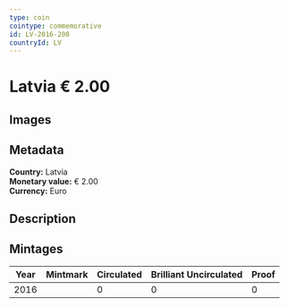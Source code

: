 ```yaml
---
type: coin
cointype: commemorative
id: LV-2016-200
countryId: LV
---
```


# Latvia € 2.00

## Images


## Metadata

**Country:** Latvia\
**Monetary value:** € 2.00\
**Currency:** Euro

## Description


## Mintages

| Year | Mintmark | Circulated | Brilliant Uncirculated | Proof |
| ---- | -------- | ---------- | ---------------------- | ----- |
| 2016 |  | 0| 0 | 0 |
